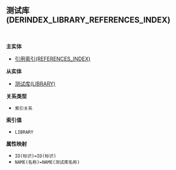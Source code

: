 ## 测试库(DERINDEX_LIBRARY_REFERENCES_INDEX) <!-- {docsify-ignore-all} -->



<br>
<p class="panel-title"><b>主实体</b></p>

* [引用索引(REFERENCES_INDEX)](module/Base/References_index)

<p class="panel-title"><b>从实体</b></p>

* [测试库(LIBRARY)](module/TestMgmt/Library)

<p class="panel-title"><b>关系类型</b></p>

* `索引关系`

<p class="panel-title"><b>索引值</b></p>

* `LIBRARY`

<p class="panel-title"><b>属性映射</b></p>

* `ID(标识)=ID(标识)`
* `NAME(名称)=NAME(测试库名称)`
